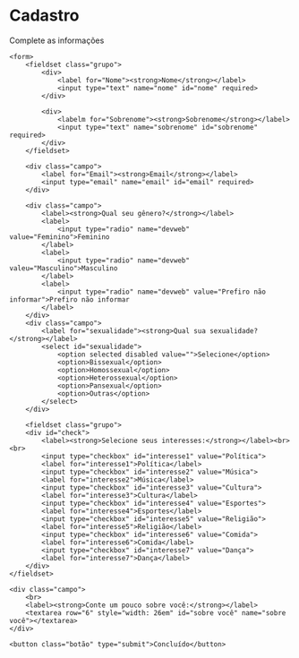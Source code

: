 <html lang="en">
<head>
    <meta charset="UTF-8">
    <meta http-equiv="X-UA-Compatible" content="IE=edge">
    <meta name="viewport" content="width=device-width, initial-scale=1.0">
    <title>Página teste</title>
</head>
<body>
    <div class="campo">
        <h1 id="título">Cadastro</h1>
        <p id="subtítulo">Complete as informações</p>
    </div>

    <form>
        <fieldset class="grupo">
            <div>
                <label for="Nome"><strong>Nome</strong></label>
                <input type="text" name="nome" id="nome" required>
            </div>

            <div>
                <labelm for="Sobrenome"><strong>Sobrenome</strong></label>
                <input type="text" name="sobrenome" id="sobrenome" required>
            </div>
        </fieldset>

        <div class="campo">
            <label for="Email"><strong>Email</strong></label>
            <input type="email" name="email" id="email" required>
        </div>

        <div class="campo">
            <label><strong>Qual seu gênero?</strong></label>
            <label>
                <input type="radio" name="devweb" value="Feminino">Feminino
            </label>
            <label>
                <input type="radio" name="devweb" valeu="Masculino">Masculino
            </label>
            <label>
                <input type="radio" name="devweb" value="Prefiro não informar">Prefiro não informar
            </label>
        </div>
        <div class="campo">
            <label for="sexualidade"><strong>Qual sua sexualidade?</strong></label>
            <select id="sexualidade">
                <option selected disabled value="">Selecione</option>
                <option>Bissexual</option>
                <option>Homossexual</option>
                <option>Heterossexual</option>
                <option>Pansexual</option>
                <option>Outras</option>
            </select>
        </div>
        
        <fieldset class="grupo">
        <div id="check">
            <label><strong>Selecione seus interesses:</strong></label><br><br>
            <input type="checkbox" id="interesse1" value="Política">
            <label for="interesse1">Política</label>
            <input type="checkbox" id="interesse2" value="Música">
            <label for="interesse2">Música</label>
            <input type="checkbox" id="interesse3" value="Cultura">
            <label for="interesse3">Cultura</label>
            <input type="checkbox" id="interesse4" value="Esportes">
            <label for="interesse4">Esportes</label>
            <input type="checkbox" id="interesse5" value="Religião">
            <label for="interesse5">Religião</label>
            <input type="checkbox" id="interesse6" value="Comida">
            <label for="interesse6">Comida</label>
            <input type="checkbox" id="interesse7" value="Dança">
            <label for="interesse7">Dança</label>
        </div>
    </fieldset>

    <div class="campo">
        <br>
        <label><strong>Conte um pouco sobre você:</strong></label>
        <textarea row="6" style="width: 26em" id="sobre você" name="sobre você"></textarea>
    </div>

    <button class="botão" type="submit">Concluído</button>
